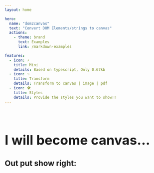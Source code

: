 ```yaml
---
layout: home

hero:
  name: "dom2canvas"
  text: "Convert DOM Elements/strings to canvas"
  actions:
    - theme: brand
      text: Examples
      link: /markdown-examples

features:
  - icon: ⚡️
    title: Mini
    details: Based on typescript, Only 0.67kb
  - icon: ✨
    title: Transform 
    details: Transform to canvas | image | pdf
  - icon: 🛠️
    title: Styles 
    details: Provide the styles you want to show!!
---
```


<script setup>
import { onMounted } from 'vue'
import Dom2canvas from 'dom2canvas'

onMounted(()=>{
  const container = document.querySelector('.test2')
  const el = document.querySelector('.test2 h1')
  Dom2canvas(el, '', {
    width: 400,
    height: 200
  }).then(canvas=>{
    container.append(canvas)
  })
})
</script>

<h2 class="test2 container" style="display: flex; justify-content: space-between;">
<div class="left">
  <h1>I will become canvas...</h1>
  <h3>Out put show right: </h3>
</div>
</h2>
